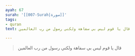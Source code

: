 ```yaml
---
ayah: 67
surah: '[[007-Surah|سورة]]'
tags:
- quran
text: قال يا قوم ليس بي سفاهة ولكني رسول من رب العالمين

---
```

> قال يا قوم ليس بي سفاهة ولكني رسول من رب العالمين
